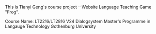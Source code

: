 This is Tianyi Geng's course project --Website Language Teaching Game "Frog". 

Course Name: LT2216/LT2816 V24 Dialogsystem
Master's Programme in Langauge Technology
Gothenburg University
